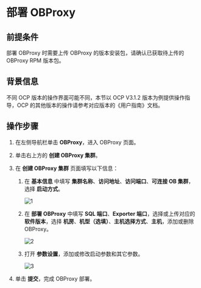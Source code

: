 # 部署 OBProxy

## 前提条件

部署 OBProxy 时需要上传 OBProxy 的版本安装包，请确认已获取待上传的 OBProxy RPM 版本包。

## 背景信息

不同 OCP 版本的操作界面可能不同，本节以 OCP V3.1.2 版本为例提供操作指导，OCP 的其他版本的操作请参考对应版本的《用户指南》文档。

## 操作步骤

1. 在左侧导航栏单击 **OBProxy**，进入 OBProxy 页面。

2. 单击右上方的 **创建 OBProxy 集群**。

3. 在 **创建 OBProxy 集群** 页面填写以下信息：

   1. 在 **基本信息** 中填写 **集群名称**、**访问地址**、**访问端口**、**可连接 OB 集群**，选择 **启动方式**。

      ![1](https://help-static-aliyun-doc.aliyuncs.com/assets/img/zh-CN/4141558461/p424060.png)

   2. 在 **部署 OBProxy** 中填写 **SQL 端口**、**Exporter 端口**，选择或上传对应的 **软件版本**，选择 **机房**、**机型（选填）**、**主机选择方式**、**主机**，添加或删除 OBProxy。

      ![2](https://help-static-aliyun-doc.aliyuncs.com/assets/img/zh-CN/3141558461/p424064.png)

   3. 打开 **参数设置**，添加或修改启动参数和其它参数。

      ![3](https://help-static-aliyun-doc.aliyuncs.com/assets/img/zh-CN/3141558461/p424067.png)

4. 单击 **提交**，完成 OBProxy 部署。
